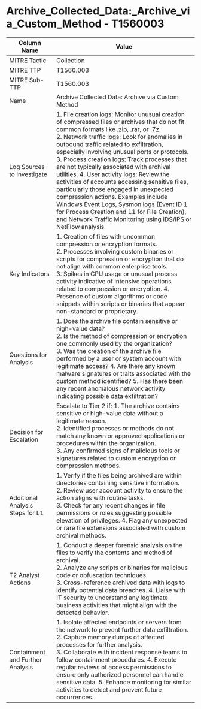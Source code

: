 # Archive_Collected_Data:_Archive_via_Custom_Method - T1560003

| Column Name | Value |
|-------------|-------|
| MITRE Tactic | Collection |
| MITRE TTP | T1560.003 |
| MITRE Sub-TTP | T1560.003 |
| Name | Archive Collected Data: Archive via Custom Method |
| Log Sources to Investigate | 1. File creation logs: Monitor unusual creation of compressed files or archives that do not fit common formats like .zip, .rar, or .7z.<br>2. Network traffic logs: Look for anomalies in outbound traffic related to exfiltration, especially involving unusual ports or protocols.<br>3. Process creation logs: Track processes that are not typically associated with archival utilities. 4. User activity logs: Review the activities of accounts accessing sensitive files, particularly those engaged in unexpected compression actions. Examples include Windows Event Logs, Sysmon logs (Event ID 1 for Process Creation and 11 for File Creation), and Network Traffic Monitoring using IDS/IPS or NetFlow analysis. |
| Key Indicators | 1. Creation of files with uncommon compression or encryption formats.<br>2. Processes involving custom binaries or scripts for compression or encryption that do not align with common enterprise tools.<br>3. Spikes in CPU usage or unusual process activity indicative of intensive operations related to compression or encryption. 4. Presence of custom algorithms or code snippets within scripts or binaries that appear non-standard or proprietary. |
| Questions for Analysis | 1. Does the archive file contain sensitive or high-value data?<br>2. Is the method of compression or encryption one commonly used by the organization?<br>3. Was the creation of the archive file performed by a user or system account with legitimate access? 4. Are there any known malware signatures or traits associated with the custom method identified? 5. Has there been any recent anomalous network activity indicating possible data exfiltration? |
| Decision for Escalation | Escalate to Tier 2 if: 1. The archive contains sensitive or high-value data without a legitimate reason.<br>2. Identified processes or methods do not match any known or approved applications or procedures within the organization.<br>3. Any confirmed signs of malicious tools or signatures related to custom encryption or compression methods. |
| Additional Analysis Steps for L1 | 1. Verify if the files being archived are within directories containing sensitive information.<br>2. Review user account activity to ensure the action aligns with routine tasks.<br>3. Check for any recent changes in file permissions or roles suggesting possible elevation of privileges. 4. Flag any unexpected or rare file extensions associated with custom archival methods. |
| T2 Analyst Actions | 1. Conduct a deeper forensic analysis on the files to verify the contents and method of archival.<br>2. Analyze any scripts or binaries for malicious code or obfuscation techniques.<br>3. Cross-reference archived data with logs to identify potential data breaches. 4. Liaise with IT security to understand any legitimate business activities that might align with the detected behavior. |
| Containment and Further Analysis | 1. Isolate affected endpoints or servers from the network to prevent further data exfiltration.<br>2. Capture memory dumps of affected processes for further analysis.<br>3. Collaborate with incident response teams to follow containment procedures. 4. Execute regular reviews of access permissions to ensure only authorized personnel can handle sensitive data. 5. Enhance monitoring for similar activities to detect and prevent future occurrences. |

